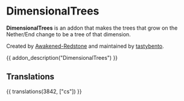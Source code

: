 # DimensionalTrees

**DimensionalTrees** is an addon that makes the trees that grow on the Nether/End change to be a tree of that dimension.

Created by [Awakened-Redstone](https://github.com/Awakened-Redstone) and maintained by [tastybento](https://github.com/tastybento).

{{ addon_description("DimensionalTrees") }}

## Translations

{{ translations(3842, ["cs"]) }}
